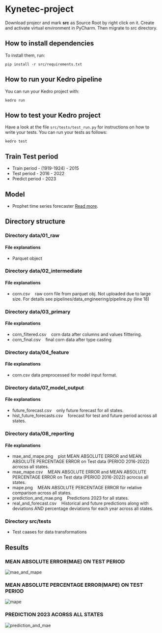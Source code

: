 # Kynetec-project

Download projecr and mark **src** as Source Root by right click on it.
Create and activate virtual environment in PyCharm. Then migrate to src directory.

## How to install dependencies

To install them, run:

```
pip install -r src/requirements.txt
```

## How to run your Kedro pipeline

You can run your Kedro project with:

```
kedro run
```

## How to test your Kedro project

Have a look at the file `src/tests/test_run.py` for instructions on how to write your tests. You can run your tests as follows:

```
kedro test
```

## Train Test period 

- Train period -    (1919-1924) - 2015
- Test period  -    2016 - 2022
- Predict period -  2023


## Model 

- Prophet time series forecaster [Read more](https://facebook.github.io/prophet/docs/quick_start.html).


## Directory structure  

### Directory data/01_raw

#### File explanations 

- Parquet object

### Directory data/02_intermediate

#### File explanations 

- corn.csv        &nbsp;&nbsp;      raw corn file from parquet obj.  Not uploaded due to large size. For details see pipelines/data_engineering/pipeline.py (line 18)

### Directory data/03_primary

#### File explanations 

- corn_filtered.csv   &nbsp;&nbsp;   corn data after columns and values filttering.
- corn_final.csv     &nbsp;&nbsp;    final corn data after type casting

### Directory data/04_feature

#### File explanations 

- corn.csv data preprocessed for model input format.

### Directory data/07_model_output

#### File explanations 

- future_forecast.csv    &nbsp;&nbsp;        only future forecast for all states.
- hist_future_forecasts.csv  &nbsp;&nbsp;    forecast for test and future period across all states.

### Directory data/08_reporting

#### File explanations 
- mae_and_mape.png &nbsp;&nbsp;           plot MEAN ABSOLUTE ERROR and MEAN ABSOLUTE PERCENTAGE ERROR on Test data (PERIOD 2016-2022) acrocss all states.
- mae_mape.csv      &nbsp;&nbsp;         MEAN ABSOLUTE ERROR and MEAN ABSOLUTE PERCENTAGE ERROR on Test data (PERIOD 2016-2022) acrocss all states.
- mape.png           &nbsp;&nbsp;        MEAN ABSOLUTE PERCENTAGE ERROR for relative comparison across all states.
- prediction_and_mae.png  &nbsp;&nbsp;   Predictions 2023 for all states.
- real_and_forecast.csv   &nbsp;&nbsp;   Historical and future predictions along with deviations AND percentage deviations for each year across all states.

### Directory src/tests
- Test caases for data transformations

## Results

### MEAN ABSOLUTE ERROR(MAE) ON TEST PERIOD

![mae_and_mape](https://user-images.githubusercontent.com/23450113/225747086-aad405c3-7536-4fce-bde1-ed624c7e7a37.png)


### MEAN ABSOLUTE PERCENTAGE ERROR(MAPE) ON TEST PERIOD 

![mape](https://user-images.githubusercontent.com/23450113/225747114-3d4e6df3-67fe-4c49-bd38-61a5118bad0d.png)


### PREDICTION 2023 ACORSS ALL STATES

![prediction_and_mae](https://user-images.githubusercontent.com/23450113/225747185-556c5fea-64de-4db9-a122-2a06ea2cd838.png)

